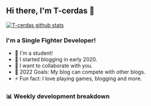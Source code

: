 ## Hi there, I'm T-cerdas 👋

[![T-cerdas github stats](https://github-readme-stats.vercel.app/api?username=t-cerdas)](https://github.com/t-cerdas/t-cerdas)

### I'm a Single Fighter Developer!
- 🔭 I'm a student!
- 🌱 I started blogging in early 2020.
- 👯 I want to collaborate with you.
- 🥅 2022 Goals: My blog can compete with other blogs.
- ⚡ Fun fact: I love playing games, blogging and more.

### 📊 Weekly development breakdown

<!--START_SECTION:waka-->
<!--END_SECTION:waka-->
